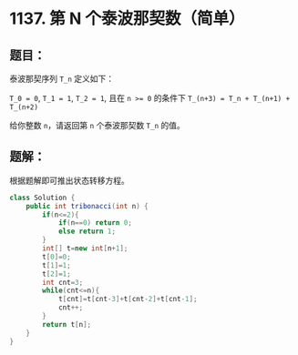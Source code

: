 # 1137. 第 N 个泰波那契数（简单）
## 题目：
泰波那契序列 `T_n` 定义如下：

`T_0 = 0`, `T_1 = 1`, `T_2 = 1`, 且在 `n >= 0` 的条件下 `T_(n+3) = T_n + T_(n+1) + T_(n+2)`

给你整数 `n`，请返回第 `n` 个泰波那契数 `T_n` 的值。
## 题解：
根据题解即可推出状态转移方程。
```java
class Solution {
    public int tribonacci(int n) {
        if(n<=2){
            if(n==0) return 0;
            else return 1;
        }
        int[] t=new int[n+1];
        t[0]=0;
        t[1]=1;
        t[2]=1;
        int cnt=3;
        while(cnt<=n){
            t[cnt]=t[cnt-3]+t[cnt-2]+t[cnt-1];
            cnt++;
        }
        return t[n];
    }
}
```